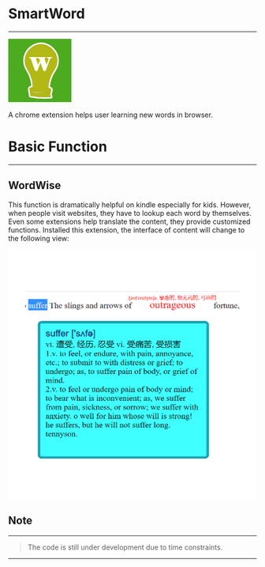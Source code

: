 
# SmartWord
---
<img src='img/128.png'>

A chrome extension helps user learning new words in browser.

# Basic Function
---
## WordWise
This function is dramatically helpful on kindle especially for kids. However, when people visit websites, they have to lookup each word by themselves. Even some extensions help translate the content, they provide customized functions.
Installed this extension, the interface of content will change to the following view:

<img src='img/example.png'>

## Note


---
>The code is still under development due to time constraints.
---